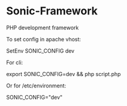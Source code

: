 Sonic-Framework
===========

PHP development framework

To set config in apache vhost:

SetEnv SONIC_CONFIG dev

For cli:

export SONIC_CONFIG=dev && php script.php

Or for /etc/environment:

SONIC_CONFIG="dev"